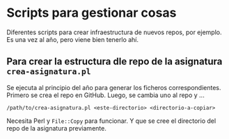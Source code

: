 # Scripts para gestionar cosas

Diferentes scripts para crear infraestructura de nuevos repos, por
ejemplo. Es una vez al año, pero viene bien tenerlo ahí.

## Para crear la estructura dle repo de la asignatura `crea-asignatura.pl`

Se ejecuta al principio del año para generar los ficheros
correspondientes. Primero se crea el repo en GitHub. Luego, se cambia
uno al repo y ...

```shell
/path/to/crea-asignatura.pl <este-directorio> <directorio-a-copiar>
```

Necesita Perl y `File::Copy` para funcionar. Y que se cree el
directorio del repo de la asignatura previamente.
